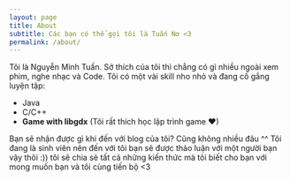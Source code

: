 ```yaml
---
layout: page
title: About
subtitle: Các bạn có thể gọi tôi là Tuấn Nơ <3
permalink: /about/
---
```


Tôi là Nguyễn Minh Tuấn. Sở thích của tôi thì chẳng có gì nhiều ngoài xem phim, nghe nhạc và Code.
Tôi có một vài skill nho nhỏ và đang cố gắng luyện tập:

- Java
- C/C++
- **Game with libgdx** (Tôi rất thích học lập trình game ❤)

Bạn sẽ nhận được gì khi đến với blog của tôi? Cũng không nhiều đâu ^^ Tôi đang là sinh viên nên đến với tôi bạn sẽ được thảo luận với một người bạn vậy thôi :)) tôi sẽ chia sẻ tất cả những kiến thức mà tôi biết cho bạn với mong muốn bạn và tôi cùng tiến bộ <3
